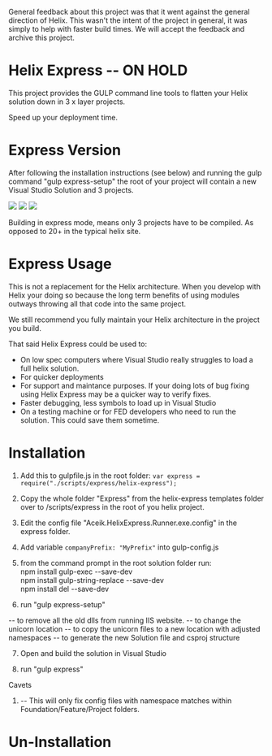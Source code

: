General feedback about this project was that it went against the general direction of Helix.  This wasn't the intent of the project in general, it was simply to help with faster build times. We will accept the feedback and archive this project. 


# Helix Express -- ON HOLD

This project provides the GULP command line tools to flatten your Helix solution down in 3 x layer projects. 

Speed up your deployment time. 

# Express Version

After following the installation instructions (see below) and running the gulp command "gulp express-setup" the root of your project will contain a new Visual Studio Solution and 3 projects. 

![](https://i1.wp.com/aceiksolutions.files.wordpress.com/2017/09/sln.png?ssl=1&w=450)
![](https://i1.wp.com/aceiksolutions.files.wordpress.com/2017/09/projects.png?ssl=1&w=450)
![](https://i1.wp.com/aceiksolutions.files.wordpress.com/2017/09/express.png?ssl=1&w=450)

Building in express mode, means only 3 projects have to be compiled.  As opposed to 20+ in the typical helix site. 

# Express Usage

This is not a replacement for the Helix architecture. When you develop with Helix your doing so because the long term benefits of using modules outways throwing all that code into the same project. 

We still recommend you fully maintain your Helix architecture in the project you build. 

That said Helix Express could be used to: 

* On low spec computers where Visual Studio really struggles to load a full helix solution.
* For quicker deployments
* For support and maintance purposes. If your doing lots of bug fixing using Helix Express may be a quicker way to verify fixes. 
* Faster debugging, less symbols to load up in Visual Studio
* On a testing machine or for FED developers who need to run the solution. This could save them sometime. 


# Installation

1)  Add this to gulpfile.js in the root folder:
`var express = require("./scripts/express/helix-express");`

2) Copy the whole folder "Express" from the helix-express templates folder over to /scripts/express in the root of you helix project.

3) Edit the config file "Aceik.HelixExpress.Runner.exe.config" in the express folder.

4) Add variable `companyPrefix: "MyPrefix"` into gulp-config.js

5) from the command prompt in the root solution folder run:
<br/>npm install gulp-exec --save-dev<br/>
npm install gulp-string-replace --save-dev<br/>
npm install del --save-dev<br/>

6) run "gulp express-setup"

-- to remove all the old dlls from running IIS website. 
-- to change the unicorn location
-- to copy the unicorn files to a new location with adjusted namespaces
-- to generate the new Solution file and csproj structure

7) Open and build the solution in Visual Studio

7) run "gulp express"

Cavets 

1)  -- This will only fix config files with namespace matches within Foundation/Feature/Project folders.

# Un-Installation



